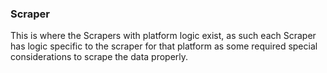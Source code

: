 ### Scraper

This is where the Scrapers with platform logic exist, as such each Scraper has logic specific to the scraper for that
platform as some required special considerations to scrape the data properly.